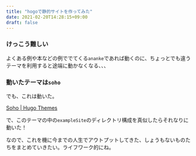 ```yaml
---
title: "hogoで静的サイトを作ってみた"
date: 2021-02-20T14:28:15+09:00
draft: false
---
```


### けっこう難しい
よくある例や本などの例ででてくる`ananke`であれば動くのに、ちょっとでも違うテーマを利用すると途端に動かなくなる、、、

### 動いたテーマは`soho`
でも、これは動いた。

[Soho | Hugo Themes](https://themes.gohugo.io/soho/)

で、このテーマの中の`exampleSite`のディレクトリ構成を真似したらそれなりに動いた！

なので、これを機に今までの人生でアウトプットしてきた、しょうもないものたちをまとめていきたい。ライフワーク的にね。



